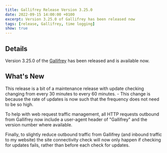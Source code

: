 ```yaml
---
title: Gallifrey Release Version 3.25.0
date: 2022-09-15 14:00:00 +0100
excerpt: Version 3.25.0 of Gallifrey has been released now
tags: [release, Gallifrey, time logging]
show: true
---
```


## Details

Version 3.25.0 of the [Gallifrey](https://gallifrey.blyth.me.uk) has been released and is available now.

## What's New

This release is a bit of a maintenance release with update checking changing from every 30 minutes to every 60 minutes. - This change is because the rate of updates is now such that the frequency does not need to be so high.

To help with web request traffic management, all HTTP requests outbound from Gallifrey now include a user-agent header of "Gallifrey" and the version number where available.

Finally, to slightly reduce outbound traffic from Gallifrey (and inbound traffic to my website) the site connectivity check will now only happen if checking for updates fails, rather than before each check for updates.

